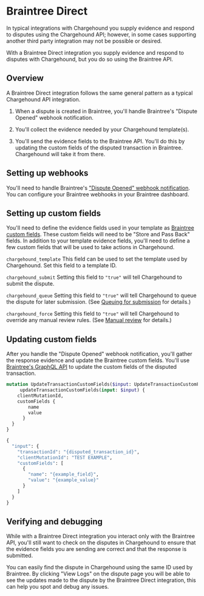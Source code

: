 # Braintree Direct

In typical integrations with Chargehound you supply evidence and respond to disputes using the Chargehound API; however, in some cases supporting another third party integration may not be possible or desired.

With a Braintree Direct integration you supply evidence and respond to disputes with Chargehound, but you do so using the Braintree API.

## Overview

A Braintree Direct integration follows the same general pattern as a typical Chargehound API integration.

1) When a dispute is created in Braintree, you'll handle Braintree's "Dispute Opened" webhook notification.

2) You'll collect the evidence needed by your Chargehound template(s).

3) You'll send the evidence fields to the Braintree API. You'll do this by updating the custom fields of the disputed transaction in Braintree. Chargehound will take it from there.

## Setting up webhooks

You'll need to handle Braintree's ["Dispute Opened" webhook notification](https://developers.braintreepayments.com/reference/general/webhooks/dispute). You can configure your Braintree webhooks in your Braintree dashboard.

## Setting up custom fields

You'll need to define the evidence fields used in your template as [Braintree custom fields](https://articles.braintreepayments.com/control-panel/custom-fields). These custom fields will need to be "Store and Pass Back" fields. In addition to your template evidence fields, you'll need to define a few custom fields that will be used to take actions in Chargehound.

`chargehound_template`
This field can be used to set the template used by Chargehound. Set this field to a template ID.

`chargehound_submit`
Setting this field to `"true"` will tell Chargehound to submit the dispute.

`chargehound_queue`
Setting this field to `"true"` will tell Chargehound to queue the dispute for later submission. (See [Queuing for submission](#queuing-for-submission) for details.)

`chargehound_force`
Setting this field to `"true"` will tell Chargehound to override any manual review rules. (See [Manual review](#manual-review) for details.)

## Updating custom fields

After you handle the "Dispute Opened" webhook notification, you'll gather the response evidence and update the Braintree custom fields. You'll use [Braintree's GraphQL API](https://graphql.braintreepayments.com/) to update the custom fields of the disputed transaction.

```graphql
mutation UpdateTransactionCustomFields($input: UpdateTransactionCustomFieldsInput!) {
     updateTransactionCustomFields(input: $input) {
    clientMutationId,
    customFields {
        name
        value
      }
  }
}
```
```graphql
{
  "input": {
    "transactionId": "{disputed_transaction_id}",
    "clientMutationId": "TEST EXAMPLE",
    "customFields": [
      {
        "name": "{example_field}",
        "value": "{example_value}"
      }
    ]
  }
}
```

## Verifying and debugging

While with a Braintree Direct integration you interact only with the Braintree API, you'll still want to check on the disputes in Chargehound to ensure that the evidence fields you are sending are correct and that the response is submitted. 

You can easily find the dispute in Chargehound using the same ID used by Braintree. By clicking "View Logs" on the dispute page you will be able to see the updates made to the dispute by the Braintree Direct integration, this can help you spot and debug any issues.
